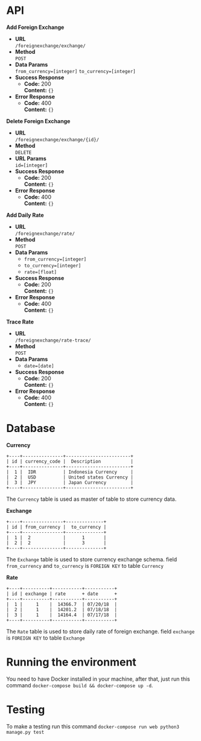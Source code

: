 # API

**Add Foreign Exchange**
* **URL** <br/>
    `/foreignexchange/exchange/`
* **Method** <br/>
    `POST`
* **Data Params** <br/>
    `from_currency=[integer]`
    `to_currency=[integer]`
* **Success Response**
    * **Code:** 200 <br/>
      **Content:** `{}`
* **Error Response**
    * **Code:** 400 <br/>
      **Content:** `{}`

**Delete Foreign Exchange**
* **URL** <br/>
    `/foreignexchange/exchange/{id}/`
* **Method** <br/>
    `DELETE`
* **URL Params** <br/>
    `id=[integer]`
* **Success Response** <br/>
    * **Code:** 200 <br/>
      **Content:** `{}`
* **Error Response** <br/>
    * **Code:** 400 <br/>
      **Content:** `{}`

**Add Daily Rate**
* **URL** <br/>
    `/foreignexchange/rate/`
* **Method** <br/>
    `POST`
* **Data Params** <br/>
    * `from_currency=[integer]`
    * `to_currency=[integer]`
    * `rate=[float]`
* **Success Response** <br/>
    * **Code:** 200 <br/>
      **Content:** `{}`
* **Error Response** <br/>
    * **Code:** 400 <br/>
      **Content:** `{}`

**Trace Rate**
* **URL** <br/>
    `/foreignexchange/rate-trace/`
* **Method** <br/>
    `POST`
* **Data Params** <br/>
    * `date=[date]`
* **Success Response** <br/>
    * **Code:** 200 <br/>
      **Content:** `{}`
* **Error Response** <br/>
    * **Code:** 400 <br/>
      **Content:** `{}`

# Database

**Currency**

```
+----+---------------+------------------------+
| id | currency_code |  Description           |
+----+---------------+------------------------+
|  1 |  IDR          | Indonesia Currency     |
|  2 |  USD          | United states Currency |
|  3 |  JPY          | Japan Currency         |
+----+---------------+------------------------+
```
The `Currency` table is used as master of table to store currency data.

**Exchange**
```
+----+---------------+--------------+
| id | from_currency |  to_currency |
+----+---------------+--------------+
|  1 |  2            |      1       |
|  2 |  2            |      3       |
+----+---------------+--------------+
```
The `Exchange` table is used to store currency exchange schema.
field `from_currency` and `to_currency` is `FOREIGN KEY` to table `Currency`

**Rate**
```
+----+----------+-----------+-----------+
| id | exchange | rate      + date      +
+----+----------+-----------+-----------+
|  1 |     1    |  14366.7  | 07/20/18  |
|  2 |     1    |  14201.2  | 07/18/18  |
|  3 |     1    |  14164.4  | 07/17/18  |
+----+----------+-----------+-----------+
```
The `Rate` table is used to store daily rate of foreign exchange.
field `exchange` is `FOREIGN KEY` to table `Exchange`


# Running the environment

You need to have Docker installed in your machine, after that, just run this command `docker-compose build && docker-compose up -d`.


# Testing

To make a testing run this command `docker-compose run web python3 manage.py test`
